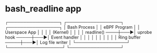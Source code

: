 # bash_readline app

┌─────────────────┐    ┌──────────────────┐    ┌─────────────────┐
│   Bash Process  │    │   eBPF Program   │    │ Userspace App   │
│                 │    │   (Kernel)       │    │                 │
│  readline() ────┼───▶│ uprobe hook ─────┼───▶│ Event handler   │
│                 │    │                  │    │                 │
│                 │    │ Ring buffer ─────┼───▶│ Log file writer │
└─────────────────┘    └──────────────────┘    └─────────────────┘
